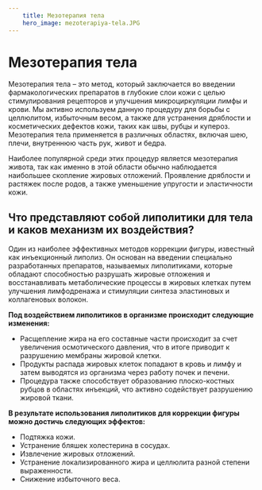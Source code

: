 ```yaml
---
    title: Мезотерапия тела
    hero_image: mezoterapiya-tela.JPG
---
```

# Мезотерапия тела

Мезотерапия тела – это метод, который заключается во введении фармакологических препаратов в глубокие слои кожи с целью стимулирования рецепторов и улучшения микроциркуляции лимфы и крови. Мы активно используем данную процедуру для борьбы с целлюлитом, избыточным весом, а также для устранения дряблости и косметических дефектов кожи, таких как швы, рубцы и купероз. Мезотерапия тела применяется в различных областях, включая шею, плечи, внутреннюю часть рук, живот и бедра.

Наиболее популярной среди этих процедур является мезотерапия живота, так как именно в этой области обычно наблюдается наибольшее скопление жировых отложений. Проявление дряблости и растяжек после родов, а также уменьшение упругости и эластичности кожи.

## Что представляют собой липолитики для тела и каков механизм их воздействия?

Один из наиболее эффективных методов коррекции фигуры, известный как инъекционный липолиз. Он основан на введении специально разработанных препаратов, называемых липолитиками, которые обладают способностью разрушать жировые отложения и восстанавливать метаболические процессы в жировых клетках путем улучшения лимфодренажа и стимуляции синтеза эластиновых и коллагеновых волокон.

**Под воздействием липолитиков в организме происходит следующие изменения:**

- Расщепление жира на его составные части происходит за счет увеличения осмотического давления, что в итоге приводит к разрушению мембраны жировой клетки.
- Продукты распада жировых клеток попадают в кровь и лимфу и затем выводятся из организма через работу почек и печени.
- Процедура также способствует образованию плоско-костных рубцов в областях инъекций, что активно содействует разрушению жировой ткани.

**В результате использования липолитиков для коррекции фигуры можно достичь следующих эффектов:**

- Подтяжка кожи.
- Устранение бляшек холестерина в сосудах.
- Извлечение жировых отложений.
- Устранение локализированного жира и целлюлита разной степени выраженности.
- Снижение избыточного веса.
